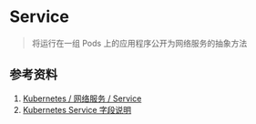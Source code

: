 # Service

> 将运行在一组 Pods 上的应用程序公开为网络服务的抽象方法

## 参考资料

1. [Kubernetes / 网络服务 / Service](https://kubernetes.io/zh/docs/concepts/services-networking/service/)
2. [Kubernetes Service 字段说明](https://kubernetes.io/docs/reference/generated/kubernetes-api/v1.21/#service-v1-core)
